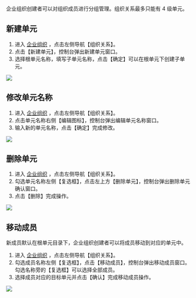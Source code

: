 企业组织创建者可以对组织成员进行分组管理。组织关系最多只能有 4 级单元。

## 新建单元

1. 进入 [企业组织](https://console.cloud.tencent.com/organization) ，点击左侧导航【组织关系】。
2. 点击【新建单元】，控制台弹出新建单元窗口。
3. 选择根单元名称，填写子单元名称，点击【确定】可以在根单元下创建子单元。

![](https://main.qcloudimg.com/raw/93fd9b10ef8623cf325eac0ded6bc829.png)

## 修改单元名称

1. 进入 [企业组织](https://console.cloud.tencent.com/organization) ，点击左侧导航【组织关系】。
2. 点击单元名称右侧【编辑图标】，控制台弹出编辑单元名称窗口。
3. 输入新的单元名称，点击【确定】完成修改。

![](https://main.qcloudimg.com/raw/3591592a6f62b5408a6aac728c925a94.png)

## 删除单元

1. 进入 [企业组织](https://console.cloud.tencent.com/organization) ，点击左侧导航【组织关系】。
2. 勾选单元名称左侧【复选框】，点击左上方【删除单元】，控制台弹出删除单元确认窗口。
3. 点击【删除】完成操作。

![](https://main.qcloudimg.com/raw/5bd68077ff065ef1c4345b7158af2cf5.png)

## 移动成员

新成员默认在根单元目录下，企业组织创建者可以将成员移动到对应的单元中。

1. 进入 [企业组织](https://console.cloud.tencent.com/organization) ，点击左侧导航【组织关系】。
2. 勾选成员名称左侧【复选框】，点击【移动成员】，控制台弹出移动成员窗口。勾选名称旁的【复选框】可以选择全部成员。
3. 选择成员对应的目标单元并点击【确认】完成移动成员操作。

![](https://main.qcloudimg.com/raw/6e61865ed6c966f0db5f790ff823f82e.png)
